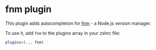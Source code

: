# fnm plugin

This plugin adds autocompletion for [fnm](https://github.com/Schniz/fnm) - a
Node.js version manager.

To use it, add `fnm` to the plugins array in your zshrc file:

```zsh
plugins=(... fnm)
```
